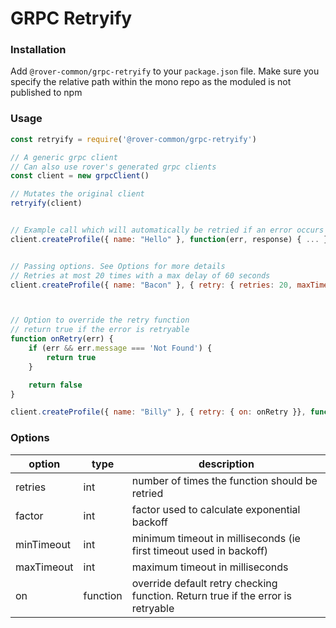 # GRPC Retryify

### Installation

Add `@rover-common/grpc-retryify` to your `package.json` file. Make sure you specify the relative path within the mono repo as the moduled is not published to npm

### Usage

```javascript
const retryify = require('@rover-common/grpc-retryify')

// A generic grpc client
// Can also use rover's generated grpc clients
const client = new grpcClient()

// Mutates the original client
retryify(client)


// Example call which will automatically be retried if an error occurs
client.createProfile({ name: "Hello" }, function(err, response) { ... })


// Passing options. See Options for more details
// Retries at most 20 times with a max delay of 60 seconds
client.createProfile({ name: "Bacon" }, { retry: { retries: 20, maxTimeout: 60 * 10000 } }, function(err, response) { ... })



// Option to override the retry function
// return true if the error is retryable
function onRetry(err) {
    if (err && err.message === 'Not Found') {
        return true
    }

    return false
}

client.createProfile({ name: "Billy" }, { retry: { on: onRetry }}, function(err, response) { ... })
```

### Options

| option     | type     | description                                                                      |
|------------|----------|----------------------------------------------------------------------------------|
| retries    | int      | number of times the function should be retried                                   |
| factor     | int      | factor used to calculate exponential backoff                                     |
| minTimeout | int      | minimum timeout in milliseconds (ie first timeout used in backoff)               |
| maxTimeout | int      | maximum timeout in milliseconds                                                  |
| on         | function | override default retry checking function. Return true if the error is retryable  |
